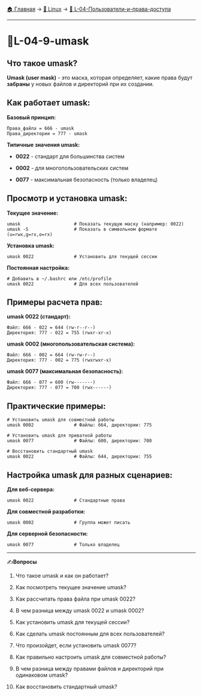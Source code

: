[🏠 Главная](../../README.md) → [🐧 Linux](../../README.md#-linux) → [👥 L-04-Пользователи-и-права-доступа](../../README.md#-l-04-пользователи-и-права-доступа)

---

# 👥L-04-9-umask

## Что такое umask?

**Umask (user mask)** - это маска, которая определяет, какие права будут **забраны** у новых файлов и директорий при их создании.

## Как работает umask:

**Базовый принцип:**

```Shell
Права_файла = 666 - umask
Права_директории = 777 - umask
```

**Типичные значения umask:**

- **0022** - стандарт для большинства систем

- **0002** - для многопользовательских систем

- **0077** - максимальная безопасность (только владелец)

## Просмотр и установка umask:

**Текущее значение:**

```Shell
umask                    # Показать текущую маску (например: 0022)
umask -S                 # Показать в символьном формате (u=rwx,g=rx,o=rx)
```

**Установка umask:**

```Shell
umask 0022               # Установить для текущей сессии
```

**Постоянная настройка:**

```Shell
# Добавить в ~/.bashrc или /etc/profile
umask 0022               # Для всех пользователей
```

## Примеры расчета прав:

**umask 0022 (стандарт):**

```Shell
Файл: 666 - 022 = 644 (rw-r--r--)
Директория: 777 - 022 = 755 (rwxr-xr-x)
```

**umask 0002 (многопользовательская система):**

```Shell
Файл: 666 - 002 = 664 (rw-rw-r--)
Директория: 777 - 002 = 775 (rwxrwxr-x)
```

**umask 0077 (максимальная безопасность):**

```Shell
Файл: 666 - 077 = 600 (rw-------)
Директория: 777 - 077 = 700 (rwx------)
```

## Практические примеры:

```Shell
# Установить umask для совместной работы
umask 0002               # Файлы: 664, директории: 775

# Установить umask для приватной работы
umask 0077               # Файлы: 600, директории: 700

# Восстановить стандартный umask
umask 0022               # Файлы: 644, директории: 755
```

## Настройка umask для разных сценариев:

**Для веб-сервера:**

```Shell
umask 0022               # Стандартные права
```

**Для совместной разработки:**

```Shell
umask 0002               # Группа может писать
```

**Для серверной безопасности:**

```Shell
umask 0077               # Только владелец
```

---

✍️**Вопросы**

1. Что такое umask и как он работает?

2. Как посмотреть текущее значение umask?

3. Как рассчитать права файла при umask 0022?

4. В чем разница между umask 0022 и umask 0002?

5. Как установить umask для текущей сессии?

6. Как сделать umask постоянным для всех пользователей?

7. Что произойдет, если установить umask 0077?

8. Как правильно настроить umask для совместной работы?

9. В чем разница между правами файлов и директорий при одинаковом umask?

10. Как восстановить стандартный umask?
